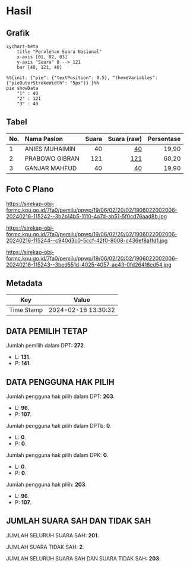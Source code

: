 # Hasil

## Grafik

```mermaid
xychart-beta
    title "Perolehan Suara Nasional"
    x-axis [01, 02, 03]
    y-axis "Suara" 0 --> 121
    bar [40, 121, 40]
```

```mermaid
%%{init: {"pie": {"textPosition": 0.5}, "themeVariables": {"pieOuterStrokeWidth": "5px"}} }%%
pie showData
    "1" : 40
    "2" : 121
    "3" : 40
```

## Tabel

| No. | Nama Paslon    | Suara | Suara (raw) | Persentase |
|:--- |:-------------- | -----:| -----------:| ----------:|
| 1   | ANIES MUHAIMIN | 40    | [40][p-1]   | 19,90      |
| 2   | PRABOWO GIBRAN | 121   | [121][p-2]  | 60,20      |
| 3   | GANJAR MAHFUD  | 40    | [40][p-3]   | 19,90      |


[p-1]: https://github.com/gigit-pemilu/pemilu-2024/blob/main/pilpres/hitung-suara/sub/19-kepulauan-bangka-belitung/sub/06-belitung-timur/sub/02-gantung/sub/2002-selingsing/sub/006-tps/sub/paslon-1.txt
[p-2]: https://github.com/gigit-pemilu/pemilu-2024/blob/main/pilpres/hitung-suara/sub/19-kepulauan-bangka-belitung/sub/06-belitung-timur/sub/02-gantung/sub/2002-selingsing/sub/006-tps/sub/paslon-2.txt
[p-3]: https://github.com/gigit-pemilu/pemilu-2024/blob/main/pilpres/hitung-suara/sub/19-kepulauan-bangka-belitung/sub/06-belitung-timur/sub/02-gantung/sub/2002-selingsing/sub/006-tps/sub/paslon-3.txt

## Foto C Plano

https://sirekap-obj-formc.kpu.go.id/7fa0/pemilu/ppwp/19/06/02/20/02/1906022002006-20240216-115242--3b2b14b5-1110-4a7d-ab51-5f0cd76aad8b.jpg

https://sirekap-obj-formc.kpu.go.id/7fa0/pemilu/ppwp/19/06/02/20/02/1906022002006-20240216-115244--c940d3c0-5ccf-42f0-8008-c436ef8a1fd1.jpg

https://sirekap-obj-formc.kpu.go.id/7fa0/pemilu/ppwp/19/06/02/20/02/1906022002006-20240216-115243--3bed551d-4025-4057-ae43-0fd26418cd54.jpg


## Metadata

| Key        | Value               |
| ---------- | ------------------- |
| Time Stamp | 2024-02-16 13:30:32 |


## DATA PEMILIH TETAP

Jumlah pemilih dalam DPT: **272**.
 * L: **131**.
 * P: **141**.

## DATA PENGGUNA HAK PILIH

Jumlah pengguna hak pilih dalam DPT: **203**.
 * L: **96**.
 * P: **107**.

Jumlah pengguna hak pilih dalam DPTb: **0**.
 * L: **0**.
 * P: **0**.

Jumlah pengguna hak pilih dalam DPK: **0**.
 * L: **0**.
 * P: **0**.

Jumlah pengguna hak pilih: **203**.
 * L: **96**.
 * P: **107**.

## JUMLAH SUARA SAH DAN TIDAK SAH

JUMLAH SELURUH SUARA SAH: **201**.

JUMLAH SUARA TIDAK SAH: **2**.

JUMLAH SELURUH SUARA SAH DAN SUARA TIDAK SAH: **203**.



